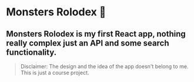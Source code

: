 # Monsters Rolodex 👹

## Monsters Rolodex is my first React app, nothing really complex just an API and some search functionality. 

> Disclaimer: The design and the idea of the app doesn't belong to me. This is just a course project.
